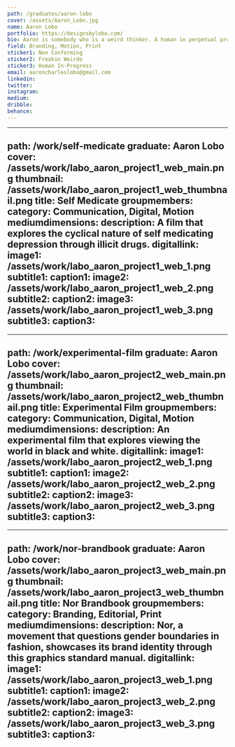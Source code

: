 ```yaml
---
path: /graduates/aaron-lobo
cover: /assets/Aaron_Lobo.jpg
name: Aaron Lobo
portfolio: https://designsbylobo.com/
bio: Aaron is somebody who is a weird thinker. A human in perpetual progress. While he tries to understand the middle, he fails miserably and finds himself on either extreme sides of a spectrum. Self aware, modern, creative and self expressive, Aaron does best when he has the space to say whatever he likes. Highly opinionated and can contribute valuable criticism to help push any concept, project or idea forward. 
field: Branding, Motion, Print
sticker1: Non Conforming
sticker2: Freakin Weirdo
sticker3: Human In-Progress
email: aaroncharleslobo@gmail.com
linkedin:
twitter:
instagram:
medium:
dribble:
behance:
---
```


---
path: /work/self-medicate
graduate: Aaron Lobo
cover: /assets/work/labo_aaron_project1_web_main.png
thumbnail: /assets/work/labo_aaron_project1_web_thumbnail.png
title: Self Medicate
groupmembers:
category: Communication, Digital, Motion
mediumdimensions:
description: A film that explores the cyclical nature of self medicating depression through illicit drugs. 
digitallink:
image1: /assets/work/labo_aaron_project1_web_1.png
subtitle1:
caption1:
image2: /assets/work/labo_aaron_project1_web_2.png
subtitle2:
caption2:
image3: /assets/work/labo_aaron_project1_web_3.png
subtitle3:
caption3:
---

---
path: /work/experimental-film
graduate: Aaron Lobo
cover: /assets/work/labo_aaron_project2_web_main.png
thumbnail: /assets/work/labo_aaron_project2_web_thumbnail.png
title: Experimental Film
groupmembers:
category: Communication, Digital, Motion
mediumdimensions:
description: An experimental film that explores viewing the world in black and white.
digitallink:
image1: /assets/work/labo_aaron_project2_web_1.png
subtitle1:
caption1:
image2: /assets/work/labo_aaron_project2_web_2.png
subtitle2:
caption2:
image3: /assets/work/labo_aaron_project2_web_3.png
subtitle3:
caption3:
---

---
path: /work/nor-brandbook
graduate: Aaron Lobo
cover: /assets/work/labo_aaron_project3_web_main.png
thumbnail: /assets/work/labo_aaron_project3_web_thumbnail.png
title: Nor Brandbook
groupmembers:
category: Branding, Editorial, Print
mediumdimensions:
description: Nor, a movement that questions gender boundaries in fashion, showcases its brand identity through this graphics standard manual. 
digitallink:
image1: /assets/work/labo_aaron_project3_web_1.png
subtitle1:
caption1:
image2: /assets/work/labo_aaron_project3_web_2.png
subtitle2:
caption2:
image3: /assets/work/labo_aaron_project3_web_3.png
subtitle3:
caption3:
---
